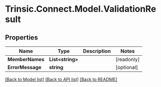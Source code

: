# Trinsic.Connect.Model.ValidationResult

## Properties

Name | Type | Description | Notes
------------ | ------------- | ------------- | -------------
**MemberNames** | **List&lt;string&gt;** |  | [readonly] 
**ErrorMessage** | **string** |  | [optional] 

[[Back to Model list]](../README.md#documentation-for-models) [[Back to API list]](../README.md#documentation-for-api-endpoints) [[Back to README]](../README.md)

